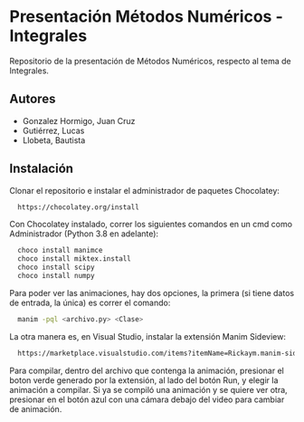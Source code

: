 # Presentación Métodos Numéricos - Integrales

Repositorio de la presentación de Métodos Numéricos, respecto al tema de Integrales.

## Autores

- Gonzalez Hormigo, Juan Cruz
- Gutiérrez, Lucas
- Llobeta, Bautista

## Instalación

Clonar el repositorio e instalar el administrador de paquetes Chocolatey:

```bash
  https://chocolatey.org/install
```

Con Chocolatey instalado, correr los siguientes comandos en un cmd como Administrador (Python 3.8 en adelante):

```bash
  choco install manimce
  choco install miktex.install
  choco install scipy
  choco install numpy
```

Para poder ver las animaciones, hay dos opciones, la primera (si tiene datos de entrada, la única) es correr el comando:

```bash
  manim -pql <archivo.py> <Clase>
```

La otra manera es, en Visual Studio, instalar la extensión Manim Sideview:

```bash
  https://marketplace.visualstudio.com/items?itemName=Rickaym.manim-sideview
```

Para compilar, dentro del archivo que contenga la animación, presionar el boton verde generado por la extensión, al lado del botón Run, y elegir la animación a compilar. Si ya se compiló una animación y se quiere ver otra, presionar en el botón azul con una cámara debajo del video para cambiar de animación.
